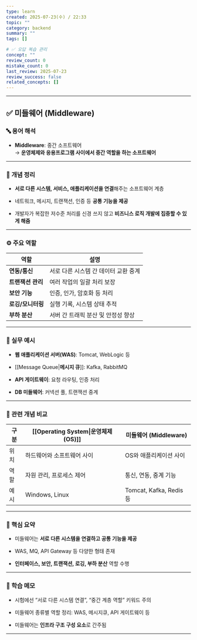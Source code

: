 ```yaml
---
type: learn
created: 2025-07-23(수) / 22:33
topic: ""
category: backend
summary: ""
tags: []

# ✅ 오답 복습 관리
concept: ""
review_count: 0
mistake_count: 0
last_review: 2025-07-23
review_success: false
related_concepts: []
---
```

---

## ✅ 미들웨어 (Middleware)

### 🔤 용어 해석

- **Middleware**: 중간 소프트웨어  
    → **운영체제와 응용프로그램 사이에서 중간 역할을 하는 소프트웨어**
    

---

### 📌 개념 정리

- **서로 다른 시스템, 서비스, 애플리케이션을 연결**해주는 소프트웨어 계층
    
- 네트워크, 메시지, 트랜잭션, 인증 등 **공통 기능을 제공**
    
- 개발자가 복잡한 저수준 처리를 신경 쓰지 않고 **비즈니스 로직 개발에 집중할 수 있게 해줌**
    

---

### ⚙️ 주요 역할

|역할|설명|
|---|---|
|**연동/통신**|서로 다른 시스템 간 데이터 교환 중계|
|**트랜잭션 관리**|여러 작업의 일괄 처리 보장|
|**보안 기능**|인증, 인가, 암호화 등 처리|
|**로깅/모니터링**|실행 기록, 시스템 상태 추적|
|**부하 분산**|서버 간 트래픽 분산 및 안정성 향상|

---

### 💬 실무 예시

- **웹 애플리케이션 서버(WAS)**: Tomcat, WebLogic 등
    
- [[Message Queue|**메시지 큐**]]: Kafka, RabbitMQ
    
- **API 게이트웨이**: 요청 라우팅, 인증 처리
    
- **DB 미들웨어**: 커넥션 풀, 트랜잭션 중계
    

---

### 🔁 관련 개념 비교

| 구분  | [[Operating System\|운영체제 (OS)]] | 미들웨어 (Middleware)      |
| --- | ------------------------------- | ---------------------- |
| 위치  | 하드웨어와 소프트웨어 사이                  | OS와 애플리케이션 사이          |
| 역할  | 자원 관리, 프로세스 제어                  | 통신, 연동, 중계 기능          |
| 예시  | Windows, Linux                  | Tomcat, Kafka, Redis 등 |

---

### 🎯 핵심 요약

- 미들웨어는 **서로 다른 시스템을 연결하고 공통 기능을 제공**
    
- WAS, MQ, API Gateway 등 다양한 형태 존재
    
- **인터페이스, 보안, 트랜잭션, 로깅, 부하 분산** 역할 수행
    

---

### 🧠 학습 메모

- 시험에선 “서로 다른 시스템 연결”, “중간 계층 역할” 키워드 주의
    
- 미들웨어 종류별 역할 정리: WAS, 메시지큐, API 게이트웨이 등
    
- 미들웨어는 **인프라 구조 구성 요소**로 간주됨
    

---